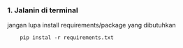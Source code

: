 ### 1. Jalanin di terminal
jangan lupa install requirements/package yang dibutuhkan
```
    pip instal -r requirements.txt 
```